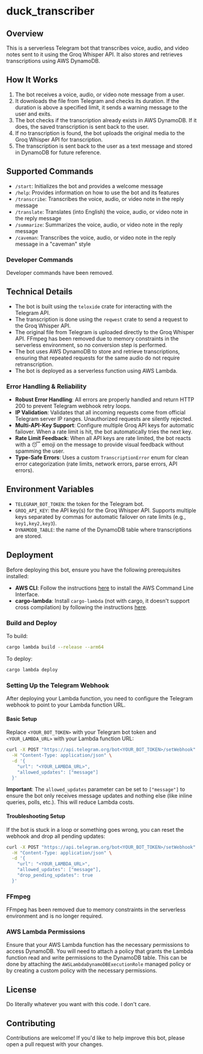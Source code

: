 # duck_transcriber

## Overview

This is a serverless Telegram bot that transcribes voice, audio, and video notes sent to it using the Groq Whisper API. It also stores and retrieves transcriptions using AWS DynamoDB.

## How It Works

1. The bot receives a voice, audio, or video note message from a user.
2. It downloads the file from Telegram and checks its duration. If the duration is above a specified limit, it sends a warning message to the user and exits.
3. The bot checks if the transcription already exists in AWS DynamoDB. If it does, the saved transcription is sent back to the user.
4. If no transcription is found, the bot uploads the original media to the Groq Whisper API for transcription.
5. The transcription is sent back to the user as a text message and stored in DynamoDB for future reference.

## Supported Commands

- `/start`: Initializes the bot and provides a welcome message
- `/help`: Provides information on how to use the bot and its features
- `/transcribe`: Transcribes the voice, audio, or video note in the reply message
- `/translate`: Translates (into English) the voice, audio, or video note in the reply message
- `/summarize`: Summarizes the voice, audio, or video note in the reply message
- `/caveman`: Transcribes the voice, audio, or video note in the reply message in a "caveman" style

### Developer Commands

Developer commands have been removed.

## Technical Details

- The bot is built using the `teloxide` crate for interacting with the Telegram API.
- The transcription is done using the `reqwest` crate to send a request to the Groq Whisper API.
- The original file from Telegram is uploaded directly to the Groq Whisper API. FFmpeg has been removed due to memory constraints in the serverless environment, so no conversion step is performed.
- The bot uses AWS DynamoDB to store and retrieve transcriptions, ensuring that repeated requests for the same audio do not require retranscription.
- The bot is deployed as a serverless function using AWS Lambda.

### Error Handling & Reliability

- **Robust Error Handling**: All errors are properly handled and return HTTP 200 to prevent Telegram webhook retry loops.
- **IP Validation**: Validates that all incoming requests come from official Telegram server IP ranges. Unauthorized requests are silently rejected.
- **Multi-API-Key Support**: Configure multiple Groq API keys for automatic failover. When a rate limit is hit, the bot automatically tries the next key.
- **Rate Limit Feedback**: When all API keys are rate limited, the bot reacts with a 😴 emoji on the message to provide visual feedback without spamming the user.
- **Type-Safe Errors**: Uses a custom `TranscriptionError` enum for clean error categorization (rate limits, network errors, parse errors, API errors).

## Environment Variables

- `TELEGRAM_BOT_TOKEN`: the token for the Telegram bot.
- `GROQ_API_KEY`: the API key(s) for the Groq Whisper API. Supports multiple keys separated by commas for automatic failover on rate limits (e.g., `key1,key2,key3`).
- `DYNAMODB_TABLE`: the name of the DynamoDB table where transcriptions are stored.
  

## Deployment

Before deploying this bot, ensure you have the following prerequisites installed:

- **AWS CLI**: Follow the instructions [here](https://aws.amazon.com/cli/) to install the AWS Command Line Interface.
- **cargo-lambda**: Install `cargo-lambda` (not with cargo, it doesn't support cross compilation) by following the instructions [here](https://www.cargo-lambda.info/guide/getting-started.html).

### Build and Deploy

To build:
```bash
cargo lambda build --release --arm64
```

To deploy:
```bash
cargo lambda deploy
```

### Setting Up the Telegram Webhook

After deploying your Lambda function, you need to configure the Telegram webhook to point to your Lambda function URL.

#### Basic Setup

Replace `<YOUR_BOT_TOKEN>` with your Telegram bot token and `<YOUR_LAMBDA_URL>` with your Lambda function URL:

```bash
curl -X POST "https://api.telegram.org/bot<YOUR_BOT_TOKEN>/setWebhook" \
  -H "Content-Type: application/json" \
  -d '{
    "url": "<YOUR_LAMBDA_URL>",
    "allowed_updates": ["message"]
  }'
```

**Important**: The `allowed_updates` parameter can be set to `["message"]` to ensure the bot only receives message updates and nothing else (like inline queries, polls, etc.). This will reduce Lambda costs.

#### Troubleshooting Setup

If the bot is stuck in a loop or something goes wrong, you can reset the webhook and drop all pending updates:

```bash
curl -X POST "https://api.telegram.org/bot<YOUR_BOT_TOKEN>/setWebhook" \
  -H "Content-Type: application/json" \
  -d '{
    "url": "<YOUR_LAMBDA_URL>",
    "allowed_updates": ["message"],
    "drop_pending_updates": true
  }'
```

### FFmpeg

FFmpeg has been removed due to memory constraints in the serverless environment and is no longer required.

### AWS Lambda Permissions

Ensure that your AWS Lambda function has the necessary permissions to access DynamoDB. You will need to attach a policy that grants the Lambda function read and write permissions to the DynamoDB table. This can be done by attaching the `AWSLambdaDynamoDBExecutionRole` managed policy or by creating a custom policy with the necessary permissions.

## License

Do literally whatever you want with this code. I don't care.

## Contributing

Contributions are welcome! If you'd like to help improve this bot, please open a pull request with your changes.
